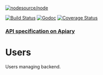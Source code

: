 [![nodesource/node](http://dockeri.co/image/silverwyrda/users)](https://registry.hub.docker.com/u/silverwyrda/users/)

[![Build Status](https://travis-ci.org/quorumsco/users.svg)](https://travis-ci.org/quorumsco/users) [![Godoc](http://img.shields.io/badge/godoc-reference-blue.svg?style=flat)](https://godoc.org/github.com/quorumsco/users) [![Coverage Status](https://coveralls.io/repos/quorumsco/users/badge.svg)](https://coveralls.io/r/quorumsco/users)

### [API specification on Apiary](http://docs.quorums.apiary.io/)

# Users
Users managing backend.

